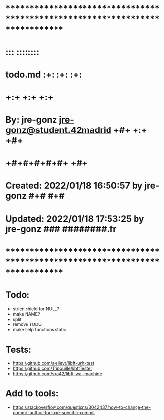 # **************************************************************************** #
#                                                                              #
#                                                         :::      ::::::::    #
#    todo.md                                            :+:      :+:    :+:    #
#                                                     +:+ +:+         +:+      #
#    By: jre-gonz <jre-gonz@student.42madrid>       +#+  +:+       +#+         #
#                                                 +#+#+#+#+#+   +#+            #
#    Created: 2022/01/18 16:50:57 by jre-gonz          #+#    #+#              #
#    Updated: 2022/01/18 17:53:25 by jre-gonz         ###   ########.fr        #
#                                                                              #
# **************************************************************************** #


# Todo:
- strlen shield for NULL?
- make NAME?
- split
- remove TODO
- make help functions static


# Tests:
- https://github.com/alelievr/libft-unit-test
- https://github.com/Tripouille/libftTester
- https://github.com/ska42/libft-war-machine


# Add to tools:
- https://stackoverflow.com/questions/3042437/how-to-change-the-commit-author-for-one-specific-commit